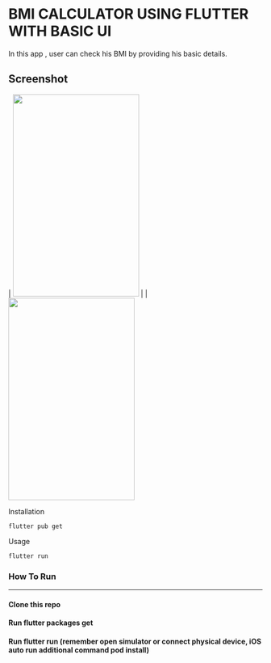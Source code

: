 # BMI CALCULATOR USING FLUTTER WITH BASIC UI

In this app , user can check his BMI by providing his basic details.



## Screenshot

| <img src="https://user-images.githubusercontent.com/51333268/134778450-413723a9-5acb-4280-a1e6-60d89b8af60c.PNG"  width="250 " height="400"/> | | <img src="https://user-images.githubusercontent.com/51333268/134778451-d2e3eaaf-b01d-4e43-9cd7-4aebe1e130fe.PNG"  width="250 " height="400"/>




Installation

```
flutter pub get
```
Usage 

```
flutter run
```


### How To Run
-----------------------
#### Clone this repo
#### Run flutter packages get
#### Run flutter run (remember open simulator or connect physical device, iOS auto run additional command pod install)


